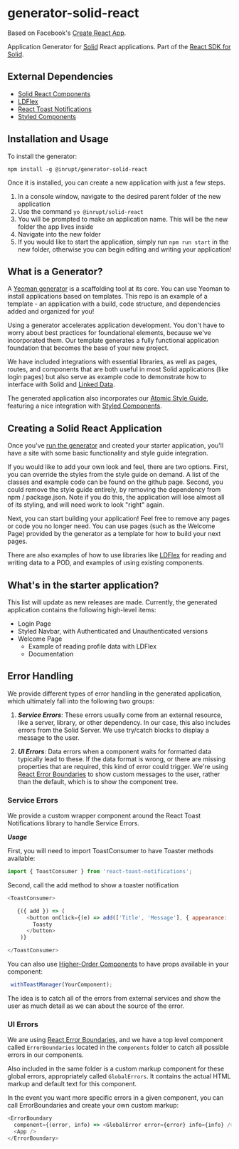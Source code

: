 # generator-solid-react
Based on Facebook's <a href="https://github.com/facebookincubator/create-react-app" target="_blank">Create React App</a>.

Application Generator for [Solid](https://solid.inrupt.com) React applications. Part of the [React SDK for Solid](https://github.com/inrupt-inc/solid-react-sdk).

## External Dependencies

* [Solid React Components](https://github.com/Inrupt-inc/solid-react-components)
* [LDFlex](https://github.com/solid/query-ldflex)
* [React Toast Notifications](https://jossmac.github.io/react-toast-notifications/)
* [Styled Components](https://www.styled-components.com)

## Installation and Usage

To install the generator:

```
npm install -g @inrupt/generator-solid-react
``` 

Once it is installed, you can create a new application with just a few steps.

1. In a console window, navigate to the desired parent folder of the new application
2. Use the command ``` yo @inrupt/solid-react ```
3. You will be prompted to make an application name. This will be the new folder the app lives inside
4. Navigate into the new folder
5. If you would like to start the application, simply run ``` npm run start ``` in the new folder, otherwise you can begin editing and writing your application!

## What is a Generator?

A [Yeoman generator](https://yeoman.io/) is a scaffolding tool at its core. You can use Yeoman to install applications based on templates. This repo is an example of a template - an application with a build, code structure, and dependencies added and organized for you!

Using a generator accelerates application development. You don't have to worry about best practices for foundational elements, because we've incorporated them. Our template generates a fully functional application foundation that becomes the base of your new project.

We have included integrations with essential libraries, as well as pages, routes, and components that are both useful in most Solid applications (like login pages) but also serve as example code to demonstrate how to interface with Solid and [Linked Data](https://solid.inrupt.com/docs/intro-to-linked-data).

The generated application also incorporates our [Atomic Style Guide](https://design.inrupt.com/atomic-core), featuring a nice integration with [Styled Components](https://www.styled-components.com).

## Creating a Solid React Application

Once you've [run the generator](#installation-and-usage) and created your starter application, you'll have a site with some basic functionality and style guide integration.

If you would like to add your own look and feel, there are two options. First, you can override the styles from the style guide on demand. A list of the classes and example code can be found on the github page. Second, you could remove the style guide entirely, by removing the dependency from npm / package.json. Note if you do this, the application will lose almost all of its styling, and will need work to look "right" again.

Next, you can start building your application! Feel free to remove any pages or code you no longer need. You can use pages (such as the Welcome Page) provided by the generator as a template for how to build your next pages.

There are also examples of how to use libraries like [LDFlex](https://github.com/solid/query-ldflex) for reading and writing data to a POD, and examples of using existing components.

## What's in the starter application?

This list will update as new releases are made. Currently, the generated application contains the following high-level items:

* Login Page
* Styled Navbar, with Authenticated and Unauthenticated versions
* Welcome Page
  * Example of reading profile data with LDFlex
  * Documentation

## Error Handling

We provide different types of error handling in the generated application, which ultimately fall into the following two groups:

1. ***Service Errors***: These errors usually come from an external resource, like a server, library, or other dependency. In our case, this also includes errors from the Solid Server. We use try/catch blocks to display a message to the user.

2. ***UI Errors***: Data errors when a component waits for formatted data typically lead to these. If the data format is wrong, or there are missing properties that are required, this kind of error could trigger. We're using [React Error Boundaries](https://reactjs.org/docs/error-boundaries.html) to show custom messages to the user, rather than the default, which is to show the component tree.


 ### Service Errors

 We provide a custom wrapper component around the React Toast Notifications library to handle Service Errors.

***Usage***

First, you will need to import ToastConsumer to have Toaster methods available:

```javascript
import { ToastConsumer } from 'react-toast-notifications';
```
Second, call the add method to show a toaster notification

```javascript
<ToastConsumer>

   {({ add }) => (
      <button onClick={(e) => add(['Title', 'Message'], { appearance: 'error | success | warning' })}>
        Toasty
      </button>
    )}

</ToastConsumer>
 ```

 You can also use [Higher-Order Components](https://reactjs.org/docs/higher-order-components.html) to have props available in your component:

 ```javascript
  withToastManager(YourComponent);
 ```

 The idea is to catch all of the errors from external services and show the user as much detail as we can about the source of the error.

### UI Errors

We are using [React Error Boundaries](https://reactjs.org/docs/error-boundaries.html), and we have a top level component called ```ErrorBoundaries``` located in the ```components``` folder to catch all possible errors in our components.

Also included in the same folder is a custom markup component for these global errors, appropriately called ```GlobalErrors```. It contains the actual HTML markup and default text for this component.

In the event you want more specific errors in a given component, you can call ErrorBoundaries and create your own custom markup:

```javascript
<ErrorBoundary
  component={(error, info) => <GlobalError error={error} info={info} />} >
  <App />
</ErrorBoundary>
  ```
